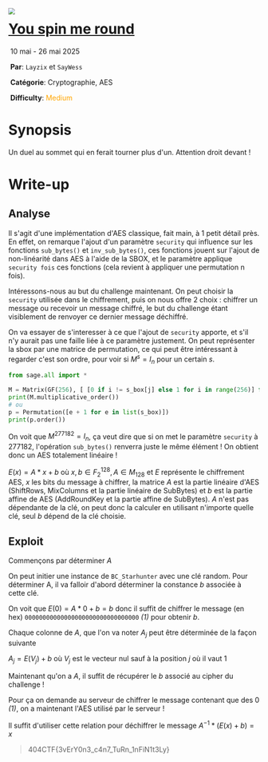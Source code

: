 <img src='images/logoStaff.png' style='zoom: 80%;' align=left /><h1><ins>You spin me round</ins></h1>

​	10 mai - 26 mai 2025

​	**Par**: `Layzix` et `SayWess`

​	**Catégorie**: Cryptographie, AES

​	**Difficulty**: <font color='orange'>Medium</font>

# Synopsis

Un duel au sommet qui en ferait tourner plus d'un. Attention droit devant !

# Write-up

## Analyse
Il s'agit d'une implémentation d'AES classique, fait main, à 1 petit détail près. En effet, on remarque l'ajout d'un paramètre `security` qui influence sur les fonctions `sub_bytes()` et `inv_sub_bytes()`, ces fonctions jouent sur l'ajout de non-linéarité dans AES à l'aide de la SBOX, et le paramètre applique `security fois` ces fonctions (cela revient à appliquer une permutation n fois).

Intéressons-nous au but du challenge maintenant. On peut choisir la `security` utilisée dans le chiffrement, puis on nous offre 2 choix : chiffrer un message ou recevoir un message chiffré, le but du challenge étant visiblement de renvoyer ce dernier message déchiffré.

On va essayer de s'interesser à ce que l'ajout de `security` apporte, et s'il n'y aurait pas une faille liée à ce paramètre justement.
On peut représenter la sbox par une matrice de permutation, ce qui peut être intéressant à regarder c'est son ordre, pour voir si $M^s = I_n$ pour un certain $s$.
```python
from sage.all import *

M = Matrix(GF(256), [ [0 if i != s_box[j] else 1 for i in range(256)] for j in range(256) ])
print(M.multiplicative_order())
# ou
p = Permutation([e + 1 for e in list(s_box)])
print(p.order())
```
On voit que $M^{277182} = I_n$, ça veut dire que si on met le paramètre `security` à 277182, l'opération `sub_bytes()` renverra juste le même élément ! On obtient donc un AES totalement linéaire !

$E(x) = A*x + b$ où $x,b \in F^{128}_2, A \in M_{128}$ et $E$ représente le chiffrement AES, $x$ les bits du message à chiffrer, la matrice $A$ est la partie linéaire d'AES (ShiftRows, MixColumns et la partie linéaire de SubBytes) et $b$ est la partie affine de AES (AddRoundKey et la partie affine de SubBytes). $A$ n'est pas dépendante de la clé, on peut donc la calculer en utilisant n'importe quelle clé, seul $b$ dépend de la clé choisie.

## Exploit

Commençons par déterminer $A$

On peut initier une instance de `BC_Starhunter` avec une clé random. Pour déterminer A, il va falloir d'abord déterminer la constance $b$ associée à cette clé.

On voit que $E(0) = A*0 + b = b$ donc il suffit de chiffrer le message (en hex) `00000000000000000000000000000000` *(1)* pour obtenir $b$.

Chaque colonne de $A$, que l'on va noter $A_j$ peut être déterminée de la façon suivante

$A_j = E(V_j) + b$ où $V_j$ est le vecteur nul sauf à la position $j$ où il vaut 1

Maintenant qu'on a $A$, il suffit de récupérer le $b$ associé au cipher du challenge !

Pour ça on demande au serveur de chiffrer le message contenant que des 0 *(1)*, on a maintenant l'AES utilisé par le serveur !

Il suffit d'utiliser cette relation pour déchiffrer le message $A^{-1}*(E(x) + b) = x$

> 404CTF{3vErY0n3_c4n7_TuRn_1nFiN1t3Ly}